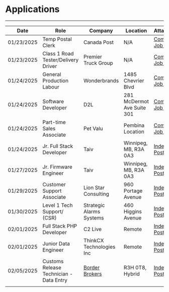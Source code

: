 # Applications
---

| Date       | Role                                    | Company                                                                                                                                          | Location                   | Attachments                                                                                                                                                                                                                                    |
| ---------- | --------------------------------------- | ------------------------------------------------------------------------------------------------------------------------------------------------ | -------------------------- | ---------------------------------------------------------------------------------------------------------------------------------------------------------------------------------------------------------------------------------------------- |
| 01/23/2025 | Temp Postal Clerk                       | Canada Post                                                                                                                                      | N/A                        | [Company Job Posting](https://jobs.canadapost.ca/job/Winnipeg-Temp-Postal-Clerk-MB/588213317/?feedId=222817&utm_source=Indeed&utm_campaign=CanPost_Indeed&jobPipeline=Indeed)                                                                  |
| 01/23/2025 | Class 1 Road Tester/Delivery Driver     | Premier <br>Truck Group                                                                                                                          | N/A                        | [Company Job Posting](https://jobs.lever.co/premiertruck/094a805d-3315-4b8f-8701-ee38e1dec524/apply)                                                                                                                                           |
| 01/24/2025 | General Production Labour               | Wonderbrands                                                                                                                                     | 1485 Chevrier Blvd         | [Company Job Posting](https://careersen-wonderbrands.icims.com/jobs/17608/job?utm_source=hiringcafe_integration&iis=Job+Board&iisn=HiringCafe&mobile=false&width=1030&height=500&bga=true&needsRedirect=false&jan1offset=-360&jun1offset=-300) |
| 01/24/2025 | Software Developer                      | D2L                                                                                                                                              | 281 McDermot Ave Suite 301 | [Company Job Posting](https://www.d2l.com/careers/jobs/software-developer/260466/)                                                                                                                                                             |
| 01/24/2025 | Part-time Sales Associate               | Pet Valu                                                                                                                                         | Pembina Location           | [Company Job Posting](https://petvalu.wd3.myworkdayjobs.com/external_career_site_pet_valu_canada/job/3002---Winnipeg---Pembina/Part-time-Sales-Associate_R22744-1)                                                                             |
| 01/24/2025 | Jr. Full Stack Developer                | Taiv                                                                                                                                             | Winnipeg, MB, R3A 0A3      | [Indeed Posting](https://ca.indeed.com/viewjob?jk=d2e08fa61e791981&from=shareddesktop)                                                                                                                                                         |
| 01/27/2025 | Jr. Firmware Engineer                   | Taiv                                                                                                                                             | Winnipeg, MB, R3A 0A3      | [Indeed Posting](https://ca.indeed.com/viewjob?jk=c0ce7d95d924fb18&from=shareddesktop)                                                                                                                                                         |
| 01/29/2025 | Customer Support Associate              | Lion Star Consulting                                                                                                                             | 960 Portage Avenue         | [Indeed Posting](https://ca.indeed.com/viewjob?jk=4b166efbf82d9a56&from=shareddesktop)                                                                                                                                                         |
| 01/30/2025 | Level 1 Tech Support/ (CSR)             | Strategic Alarms Systems                                                                                                                         | 460 Higgins Avenue         | [Indeed Posting](https://ca.indeed.com/viewjob?jk=7b11f829184aeb6f&from=shareddesktop)                                                                                                                                                         |
| 02/01/2025 | Full Stack PHP Developer                | C2 Live                                                                                                                                          | Remote                     | [Indeed Posting](https://ca.indeed.com/viewjob?jk=efd86154af9ee151&from=shareddesktop)                                                                                                                                                         |
| 02/01/2025 | Junior Data Engineer                    | ThinkCX Technologies Inc                                                                                                                         | Remote                     | [Indeed Posting](https://ca.indeed.com/viewjob?jk=b2f5a2d2ca60a1d6&from=shareddesktop)                                                                                                                                                         |
| 02/05/2025 | Customs Release Technician - Data Entry | [Border Brokers](https://ca.indeed.com:443/cmp/Border-Brokers-1?campaignid=mobvjcmp&from=mobviewjob&tk=1ijbn2588glgu800&fromjk=9f6ea1a77720eb3d) | R3H 0T8, Hybrid            | [Indeed Posting](https://ca.indeed.com/viewjob?jk=9f6ea1a77720eb3d&from=shareddesktop)                                                                                                                                                         |
|            |                                         |                                                                                                                                                  |                            |                                                                                                                                                                                                                                                |

